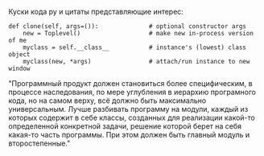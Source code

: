 Куски кода py и цитаты представляющие интерес:

    def clone(self, args=()):              # optional constructor args
        new = Toplevel()                   # make new in-process version of me
        myclass = self.__class__           # instance's (lowest) class object
        myclass(new, *args)                # attach/run instance to new window

"Программный продукт должен становиться более специфическим, в процессе наследования, по мере углубления в иерархию програмного кода, но на самом верху, всё должно быть максимально универсальным. Лучше разбивать программу на модули, каждый из которых содержит в себе классы, созданных для реализации какой-то определенной конкретной задачи, решение которой берет на себя какая-то часть программы. При этом должен быть главный модуль и второстепенные."
